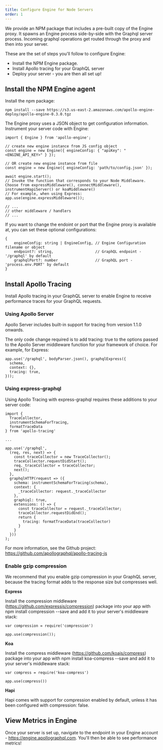 ```yaml
---
title: Configure Engine for Node Servers
order: 1
---
```


We provide an NPM package that includes a pre-built copy of the Engine proxy. It spawns an Engine process side-by-side with the Graphql server process. Incoming graphql operations get routed through the proxy and then into your server.

These are the set of steps you'll follow to configure Engine:

* Install the NPM Engine package.
* Install Apollo tracing for your GraphQL server
* Deploy your server - you are then all set up!

## Install the NPM Engine agent

Install the npm package:

```
npm install --save https://s3.us-east-2.amazonaws.com/apollo-engine-deploy/apollo-engine-0.3.0.tgz
```

The Engine proxy uses a JSON object to get configuration information. 
Instrument your server code with Engine:

```
import { Engine } from 'apollo-engine';

// create new engine instance from JS config object
const engine = new Engine({ engineConfig: { "apiKey": "<ENGINE_API_KEY>" } });

// OR create new engine instance from file
const engine = new Engine({ engineConfig: 'path/to/config.json' });

await engine.start();
// Invoke the function that corresponds to your Node Middleware. Choose from expressMiddleware(), connectMiddleware(), instrumentHapiServer() or koaMiddleware()
// For example, when using Express:
app.use(engine.expressMiddleware());

// ...
// other middleware / handlers
// ...

```

If you want to change the endoint or port that the Engine proxy is available at, you can set these optional configurations:

```
{
    engineConfig: string | EngineConfig, // Engine Configuration filename or object
    endpoint?: string,                   // GraphQL endpoint - '/graphql' by default
    graphqlPort?: number                 // GraphQL port - 'process.env.PORT' by default
}
```

## Install Apollo Tracing

Install Apollo tracing in your GraphQL server to enable Engine to receive performance traces for your GraphQL requests.

### Using Apollo Server

Apollo Server includes built-in support for tracing from version 1.1.0 onwards.

The only code change required is to add tracing: true to the options passed to the Apollo Server middleware function for your framework of choice. For example, for Express:

```
app.use('/graphql', bodyParser.json(), graphqlExpress({
  schema,
  context: {},
  tracing: true,
}));
```

### Using express-graphql

Using Apollo Tracing with express-graphql requires these additions to your server code:

```
import {
  TraceCollector,
  instrumentSchemaForTracing,
  formatTraceData
} from 'apollo-tracing'

...

app.use('/graphql', 
  (req, res, next) => {
    const traceCollector = new TraceCollector();
    traceCollector.requestDidStart();
    req._traceCollector = traceCollector;
    next(); 
  }, 
  graphqlHTTP(request => ({
    schema: instrumentSchemaForTracing(schema),
    context: {
      _traceCollector: request._traceCollector
    },
    graphiql: true,
    extensions: () => {
      const traceCollector = request._traceCollector;
      traceCollector.requestDidEnd();
      return {
        tracing: formatTraceData(traceCollector)
      }
    }
  }))
);
```

For more information, see the Github project: https://github.com/apollographql/apollo-tracing-js

### Enable gzip compression

We recommend that you enable gzip compression in your GraphQL server, because the tracing format adds to the response size but compresses well.

**Express**

Install the compression middleware (https://github.com/expressjs/compression) package into your app with npm install compression --save and add it to your server's middleware stack:

```
var compression = require('compression')

app.use(compression());
```

**Koa**

Install the compress middleware (https://github.com/koajs/compress) package into your app with npm install koa-compress --save and add it to your server's middleware stack:

```
var compress = require('koa-compress')

app.use(compress())
```

**Hapi**

Hapi comes with support for compression enabled by default, unless it has been configured with compression: false.

## View Metrics in Engine

Once your server is set up, navigate to the endpoint in your Engine account - https://engine.apollographql.com. You'll then be able to see performance metrics!
